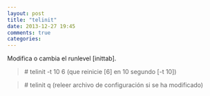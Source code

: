 ```yaml
---
layout: post
title: "telinit"
date: 2013-12-27 19:45
comments: true
categories: 
---
```

Modifica o cambia el runlevel [inittab].

>\# telinit -t 10 6 (que reinicie [6] en 10 segundo [-t 10])

>\# telinit q (releer archivo de configuración si se ha modificado)

